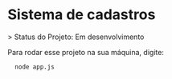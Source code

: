<h1>Sistema de cadastros</h1>
> Status do Projeto: Em desenvolvimento

Para rodar esse projeto na sua máquina, digite:

```
  node app.js
```
